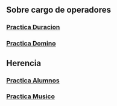 ## Sobre cargo de operadores

### [Practica Duracion](https://github.com/CesarHLR/EjerciciosOPP/blob/master/LopezRoblero/Duracion/Program.cs)
### [Practica Domino](https://github.com/CesarHLR/EjerciciosOPP/blob/master/LopezRoblero/Domino/Program.cs)

## Herencia

### [Practica Alumnos](https://github.com/CesarHLR/EjerciciosOPP/blob/master/LopezRoblero/Alumno/Program.cs)
### [Practica Musico](https://github.com/CesarHLR/EjerciciosOPP/blob/master/LopezRoblero/Musico/Program.cs)
